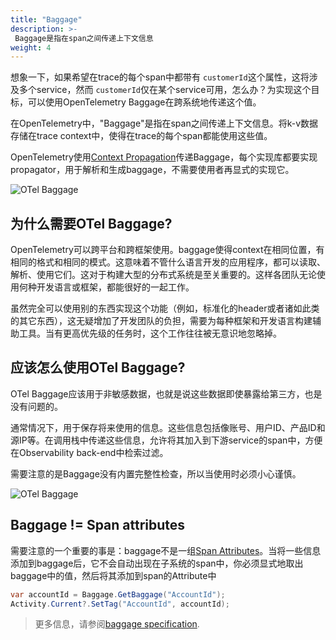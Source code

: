 ```yaml
---
title: "Baggage"
description: >-
 Baggage是指在span之间传递上下文信息
weight: 4
---
```

想象一下，如果希望在trace的每个span中都带有 `customerId`这个属性，这将涉及多个service，然而 `customerId`仅在某个service可用，怎么办？为实现这个目标，可以使用OpenTelemetry Baggage在跨系统地传递这个值。

在OpenTelemetry中，"Baggage"是指在span之间传递上下文信息。将k-v数据存储在trace context中，使得在trace的每个span都能使用这些值。

OpenTelemetry使用[Context Propagation](/docs/concepts/signals/traces/#context-propagation)传递Baggage，每个实现库都要实现propagator，用于解析和生成baggage，不需要使用者再显式的实现它。

![OTel Baggage](/img/otel_baggage.png)

## 为什么需要OTel Baggage?

OpenTelemetry可以跨平台和跨框架使用。baggage使得context在相同位置，有相同的格式和相同的模式。这意味着不管什么语言开发的应用程序，都可以读取、解析、使用它们。这对于构建大型的分布式系统是至关重要的。这样各团队无论使用何种开发语言或框架，都能很好的一起工作。

虽然完全可以使用别的东西实现这个功能（例如，标准化的header或者诸如此类的其它东西），这无疑增加了开发团队的负担，需要为每种框架和开发语言构建辅助工具。当有更高优先级的任务时，这个工作往往被无意识地忽略掉。

## 应该怎么使用OTel Baggage?

OTel Baggage应该用于非敏感数据，也就是说这些数据即使暴露给第三方，也是没有问题的。 

通常情况下，用于保存将来使用的信息。这些信息包括像账号、用户ID、产品ID和源IP等。在调用栈中传递这些信息，允许将其加入到下游service的span中，方便在Observability back-end中检索过滤。

需要注意的是Baggage没有内置完整性检查，所以当使用时必须小心谨慎。

![OTel Baggage](/img/otel_baggage-2.png)

## Baggage != Span attributes

需要注意的一个重要的事是：baggage不是一组[Span Attributes](/docs/concepts/signals/traces/#attributes)。当将一些信息添加到baggage后，它不会自动出现在子系统的span中，你必须显式地取出baggage中的值，然后将其添加到span的Attribute中

```csharp
var accountId = Baggage.GetBaggage("AccountId");
Activity.Current?.SetTag("AccountId", accountId);
```

> 更多信息，请参阅[baggage specification][baggage specification].

[baggage specification]: /docs/reference/specification/overview/#baggage-signal
